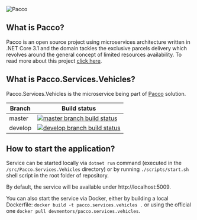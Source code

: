 ![Pacco](https://raw.githubusercontent.com/devmentors/Pacco/master/assets/pacco_logo.png)

**What is Pacco?**
----------------

Pacco is an open source project using microservices architecture written in .NET Core 3.1 and the domain tackles the exclusive parcels delivery which revolves around the general concept of limited resources availability. To read more about this project [click here](https://github.com/devmentors/Pacco).

**What is Pacco.Services.Vehicles?**
----------------

Pacco.Services.Vehicles is the microservice being part of [Pacco](https://github.com/devmentors/Pacco) solution.

|Branch             |Build status                                                  
|-------------------|-----------------------------------------------------
|master             |[![master branch build status](https://api.travis-ci.org/devmentors/Pacco.Services.Vehicles.svg?branch=master)](https://travis-ci.org/devmentors/Pacco.Services.Vehicles)
|develop            |[![develop branch build status](https://api.travis-ci.org/devmentors/Pacco.Services.Vehicles.svg?branch=develop)](https://travis-ci.org/devmentors/Pacco.Services.Vehicles/branches)

**How to start the application?**
----------------

Service can be started locally via `dotnet run` command (executed in the `/src/Pacco.Services.Vehicles` directory) or by running `./scripts/start.sh` shell script in the root folder of repository.

By default, the service will be available under http://localhost:5009.

You can also start the service via Docker, either by building a local Dockerfile: `docker build -t pacco.services.vehicles .` or using the official one `docker pull devmentors/pacco.services.vehicles`.
